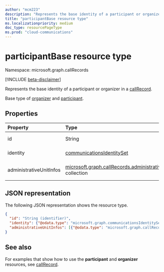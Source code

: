 ```yaml
---
author: "mcm223"
description: "Represents the base identity of a participant or organizer in a callRecord."
title: "participantBase resource type"
ms.localizationpriority: medium
doc_type: resourcePageType
ms.prod: "cloud-communications"
---
```


# participantBase resource type

Namespace: microsoft.graph.callRecords

[!INCLUDE [beta-disclaimer](../../includes/beta-disclaimer.md)]

Represents the base identity of a participant or organizer in a [callRecord](callrecords-callrecord.md).

Base type of [organizer](callrecords-organizer.md) and [participant](callrecords-participant.md).

## Properties

| Property                | Type                                                                                                   | Description                                                                                      |
|:------------------------|:-------------------------------------------------------------------------------------------------------|--------------------------------------------------------------------------------------------------|
| id                      | String                                                                                                 | Unique identifier for the call participant.                                                      |
| identity                | [communicationsIdentitySet](communicationsidentityset.md)                                              | The identity of the call participant.                                                            |
| administrativeUnitInfos | [microsoft.graph.callRecords.administrativeUnitInfo](callrecords-administrativeunitinfo.md) collection | List of [administrativeUnitInfo](callrecords-administrativeunitinfo.md) of the call participant. |

## JSON representation

The following JSON representation shows the resource type.

<!-- {
  "blockType": "resource",
  "@odata.type": "microsoft.graph.callRecords.participantBase",
  "optionalProperties": [
    "id",
    "identity",
    "administrativeUnitInfos"
  ],
  "openType": true
} -->
```json
{
  "id": "String (identifier)",
  "identity": {"@odata.type": "microsoft.graph.communicationsIdentitySet"},
  "administrativeUnitInfos": [{"@odata.type": "microsoft.graph.callRecords.administrativeUnitInfo"}]
}
```

## See also

For examples that show how to use the **participant** and **organizer** resources, see [callRecord](callrecords-callrecord.md).

